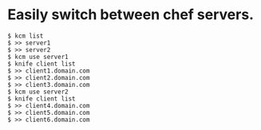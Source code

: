 # Easily switch between chef servers.

	$ kcm list 
	$ >> server1
	$ >> server2
	$ kcm use server1
	$ knife client list
	$ >> client1.domain.com
	$ >> client2.domain.com
	$ >> client3.domain.com
	$ kcm use server2
	$ knife client list
	$ >> client4.domain.com
	$ >> client5.domain.com
	$ >> client6.domain.com
